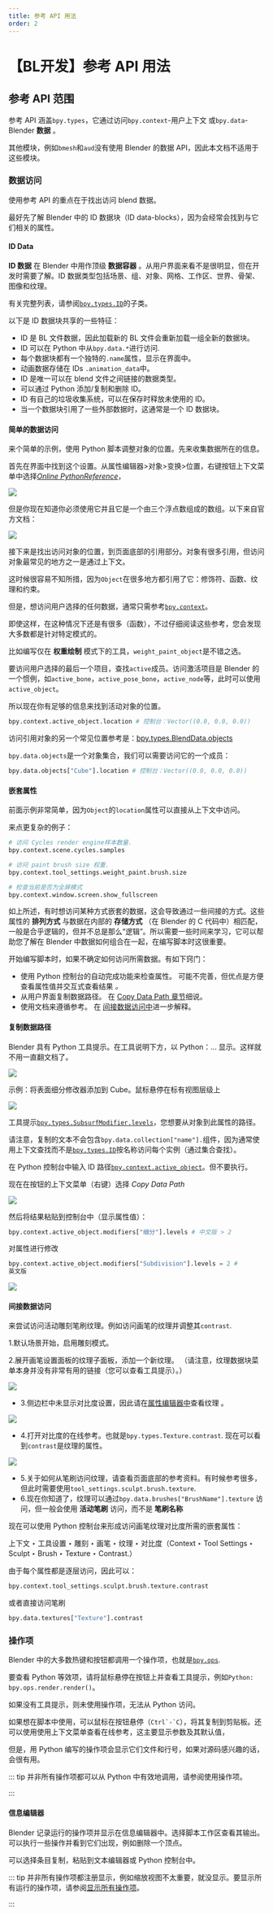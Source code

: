 ```yaml
---
title: 参考 API 用法
order: 2
---
```


# 【BL开发】参考 API 用法

## 参考 API 范围

参考 API 涵盖`bpy.types`，它通过访问`bpy.context`-用户上下文 或`bpy.data`\- Blender **数据** 。

其他模块，例如`bmesh`和`aud`没有使用 Blender 的数据 API，因此本文档不适用于这些模块。

### 数据访问

使用参考 API 的重点在于找出访问 blend 数据。

最好先了解 Blender 中的 ID 数据块（ID data-blocks），因为会经常会找到与它们相关的属性。

#### ID Data

**ID 数据** 在 Blender 中用作顶级 **数据容器** 。从用户界面来看不是很明显，但在开发时需要了解。ID
数据类型包括场景、组、对象、网格、工作区、世界、骨架、图像和纹理。

有关完整列表，请参阅[`bpy.types.ID`](https://docs.blender.org/api/current/bpy.types.ID.html#bpy.types.ID "bpy.types.ID")的子类。

以下是 ID 数据块共享的一些特征：

- ID 是 BL 文件数据，因此加载新的 BL 文件会重新加载一组全新的数据块。
- ID 可以在 Python 中从`bpy.data.*`进行访问.
- 每个数据块都有一个独特的`.name`属性，显示在界面中。
- 动画数据存储在 IDs `.animation_data`中。
- ID 是唯一可以在 blend 文件之间链接的数据类型。
- 可以通过 Python 添加/复制和删除 ID。
- ID 有自己的垃圾收集系统，可以在保存时释放未使用的 ID。
- 当一个数据块引用了一些外部数据时，这通常是一个 ID 数据块。

#### 简单的数据访问

来个简单的示例，使用 Python 脚本调整对象的位置。先来收集数据所在的信息。

首先在界面中找到这个设置。从属性编辑器>对象>变换>位置，右键按钮上下文菜单中选择[_Online PythonReference_](https://docs.blender.org/api/3.0/bpy.types.Object.html#bpy.types.Object.location)，

![](https://cdn.yuelili.com/20220108162346.png)

但是你现在知道你必须使用它并且它是一个由三个浮点数组成的数组。以下来自官方文档：

![](https://cdn.yuelili.com/20220108162641.png)

接下来是找出访问对象的位置，到页面底部的引用部分。对象有很多引用，但访问对象最常见的地方之一是通过上下文。

这时候很容易不知所措，因为`Object`在很多地方都引用了它：修饰符、函数、纹理和约束。

但是，想访问用户选择的任何数据，通常只需参考[`bpy.context`](https://docs.blender.org/api/current/bpy.context.html#module-bpy.context "bpy.context")。

即使这样，在这种情况下还是有很多（函数），不过仔细阅读这些参考，您会发现大多数都是针对特定模式的。

比如编写仅在 **权重绘制** 模式下的工具，`weight_paint_object`是不错之选。

要访问用户选择的最后一个项目，查找`active`成员。访问激活项目是 Blender 的一个惯例，如`active_bone`，`active_pose_bone`，`active_node`等，此时可以使用`active_object`。

所以现在你有足够的信息来找到活动对象的位置。

```python
bpy.context.active_object.location # 控制台：Vector((0.0, 0.0, 0.0))

```

访问引用对象的另一个常见位置参考是：[bpy.types.BlendData.objects](https://docs.blender.org/api/current/bpy.types.BlendData.html#bpy.types.BlendData.objects)

`bpy.data.objects`是一个对象集合，我们可以需要访问它的一个成员：

```python
bpy.data.objects["Cube"].location # 控制台：Vector((0.0, 0.0, 0.0))

```

#### 嵌套属性

前面示例非常简单，因为`Object`的`location`属性可以直接从上下文中访问。

来点更复杂的例子：

```python
# 访问 Cycles render engine样本数量.
bpy.context.scene.cycles.samples

# 访问 paint brush size 权重.
bpy.context.tool_settings.weight_paint.brush.size

# 检查当前是否为全屏模式
bpy.context.window.screen.show_fullscreen
```

如上所述，有时想访问某种方式嵌套的数据，这会导致通过一些间接的方式。这些属性的 **排列方式** 与数据在内部的 **存储方式** （在 Blender 的 C 代码中）相匹配，一般是合乎逻辑的，但并不总是那么“逻辑”。所以需要一些时间来学习，它可以帮助您了解在 Blender
中数据如何组合在一起，在编写脚本时这很重要。

开始编写脚本时，如果不确定如何访问所需数据。有如下窍门：

- 使用 Python 控制台的自动完成功能来检查属性。 可能不完善，但优点是方便查看属性值并交互式查看结果 _。_
- 从用户界面复制数据路径。 在 [Copy Data Path 章节](https://docs.blender.org/api/current/info_api_reference.html#info-data-path-copy)细说。
- 使用文档来遵循参考。 在 [间接数据访问中](https://docs.blender.org/api/current/info_api_reference.html#info-data-path-indirect)进一步解释。

#### 复制数据路径

Blender 具有 Python 工具提示。在工具说明下方，以 Python：... 显示。这样就不用一直翻文档了。

![](https://cdn.yuelili.com/20220108164312.png)

示例：将表面细分修改器添加到 Cube。鼠标悬停在标有视图层级上

![](https://cdn.yuelili.com/20220108165008.png)

工具提示[`bpy.types.SubsurfModifier.levels`](https://docs.blender.org/api/current/bpy.types.SubsurfModifier.html#bpy.types.SubsurfModifier.levels"bpy.types.SubsurfModifier.levels")，您想要从对象到此属性的路径。

请注意，复制的文本不会包含`bpy.data.collection["name"].`组件，因为通常使用上下文查找而不是[`bpy.types.ID`](https://docs.blender.org/api/current/bpy.types.ID.html#bpy.types.ID"bpy.types.ID")按名称访问每个实例（通过集合查找）。

在 Python 控制台中输入 ID
路径[`bpy.context.active_object`](https://docs.blender.org/api/current/bpy.context.html#id2"bpy.context.active_object")。但不要执行。

现在在按钮的上下文菜单（右键）选择 _Copy Data Path_

![](https://cdn.yuelili.com/20220108165453.png)

然后将结果粘贴到控制台中（显示属性值）：

```python
bpy.context.active_object.modifiers["细分"].levels # 中文版 > 2

```

对属性进行修改

```python
bpy.context.active_object.modifiers["Subdivision"].levels = 2 #
英文版
```

![](https://cdn.yuelili.com/20220108165938.png)

#### 间接数据访问

来尝试访问活动雕刻笔刷纹理。例如访问画笔的纹理并调整其`contrast`.

1.默认场景开始，启用雕刻模式。

2.展开画笔设置面板的纹理子面板，添加一个新纹理。 （请注意，纹理数据块菜单本身并没有非常有用的链接（您可以查看工具提示）。）

![](https://cdn.yuelili.com/20220108170502.png)

- 3.侧边栏中未显示对比度设置，因此请在[属性编辑器中](https://docs.blender.org/manual/en/dev/render/materials/legacy_textures/colors.html#bpy-types-texture-contrast "（在 Blender 3.1 手册 v3.1 中）")查看纹理 。

![](https://cdn.yuelili.com/20220108171041.png)

- 4.打开对比度的在线参考。也就是`bpy.types.Texture.contrast`. 现在可以看到`contrast`是纹理的属性。

![](https://cdn.yuelili.com/20220108171224.png)

- 5.关于如何从笔刷访问纹理，请查看页面底部的参考资料。有时候参考很多，但此时需要使用`tool_settings.sculpt.brush.texture`.
- 6.现在你知道了，纹理可以通过`bpy.data.brushes["BrushName"].texture` 访问，但一般会使用 **活动笔刷** 访问，而不是 **笔刷名称**

现在可以使用 Python 控制台来形成访问画笔纹理对比度所需的嵌套属性：

上下文 ‣ 工具设置 ‣ 雕刻 ‣ 画笔 ‣ 纹理 ‣ 对比度（Context ‣ Tool Settings ‣ Sculpt ‣ Brush ‣
Texture ‣ Contrast.）

由于每个属性都是逐层访问，因此可以：

```python
bpy.context.tool_settings.sculpt.brush.texture.contrast
```

或者直接访问笔刷

```python
bpy.data.textures["Texture"].contrast
```

### 操作项

Blender
中的大多数热键和按钮都调用一个操作项，也就是[`bpy.ops`](https://docs.blender.org/api/current/bpy.ops.html#module-bpy.ops "bpy.ops").

要查看 Python 等效项，请将鼠标悬停在按钮上并查看工具提示，例如`Python: bpy.ops.render.render()`。

如果没有工具提示，则未使用操作项，无法从 Python 访问。

如果想在脚本中使用，可以鼠标在按钮悬停（`` Ctrl`-`C ``），将其复制到剪贴板。还可以使用使用上下文菜单查看在线参考，这主要显示参数及其默认值，

但是，用 Python 编写的操作项会显示它们文件和行号，如果对源码感兴趣的话，会很有用。

::: tip
并非所有操作项都可以从 Python 中有效地调用，请参阅使用操作项。

:::

#### 信息编辑器

Blender 记录运行的操作项并显示在信息编辑器中。选择脚本工作区查看其输出。可以执行一些操作并看到它们出现，例如删除一个顶点。

可以选择条目复制，粘贴到文本编辑器或 Python 控制台中。

::: tip
并非所有操作项都注册显示，例如缩放视图不太重要，就没显示。要显示所有运行的操作项，请参阅[显示所有操作项](https://docs.blender.org/api/current/info_tips_and_tricks.html#info-show-all-operators)。

:::

